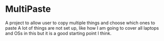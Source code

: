 # MultiPaste
A project to allow user to copy multiple things and choose which ones to paste
A lot of things are not set up, like how I am going to cover all laptops and OSs in this but it is a good starting point I think.
